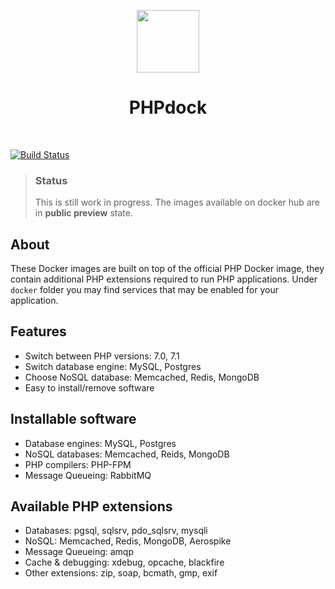 <p align="center">
    <a href="https://www.docker.com/" target="_blank">
        <img src="https://www.docker.com/sites/default/files/mono_vertical_large.png" height="100px">
    </a>
    <h1 align="center">PHPdock</h1>
    <br>
</p>

[![Build Status](https://travis-ci.org/miholeus/phpdock.svg?branch=master)](https://travis-ci.org/miholeus/phpdock)

> ### Status
> This is still work in progress. The images available on docker hub are in **public preview** state.

## About

These Docker images are built on top of the official PHP Docker image, they contain additional PHP extensions required to run PHP applications.
Under `docker` folder you may find services that may be enabled for your application.


## Features

- Switch between PHP versions: 7.0, 7.1
- Switch database engine: MySQL, Postgres
- Choose NoSQL database: Memcached, Redis, MongoDB
- Easy to install/remove software

## Installable software

- Database engines: MySQL, Postgres
- NoSQL databases: Memcached, Reids, MongoDB
- PHP compilers: PHP-FPM
- Message Queueing: RabbitMQ

## Available PHP extensions

- Databases: pgsql, sqlsrv, pdo_sqlsrv, mysqli
- NoSQL: Memcached, Redis, MongoDB, Aerospike
- Message Queueing: amqp
- Cache & debugging: xdebug, opcache, blackfire
- Other extensions: zip, soap, bcmath, gmp, exif
